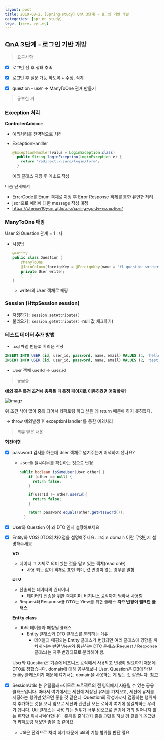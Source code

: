 ```yaml
---
layout: post
title: 2019-08-21 [Spring-study] QnA 3단계 - 로그인 기반 개발
categories: [spring_study]
tags: [java, spring]
---
```




## QnA 3단계 - 로그인 기반 개발

> 요구사항

- [x] 로그인 전 후 상태 충족

- [x] 로그인 후 질문 가능 하도록 + 수정, 삭제

- [x] question - user -> ManyToOne 관계 만들기




> 공부한 거

### Exception 처리

**ControllerAdvicce**

- 예외처리를 전역적으로 처리

- ExceptionHandler 

  ```java
  @ExceptionHandler(value = LoginException.class)
    public String loginException(LoginException e) {
      return "redirect:/users/login/form";
    }
  ```

  예외 클래스 지정 후 메소드 작성



다음 단계에서 

- ErrorCode를 Enum 객체로 지정 후 Error Response 객체를 통한 유연한 처리 
- json으로  에러에 대한 message 작성 예정
- https://cheese10yun.github.io/spring-guide-exception/





### ManyToOne 매핑

User 와 Question 관계 = 1 : 다

- 사용법

  ```java
  @Entity
  public class Question {
      @ManyToOne
      @JoinColumn(foreignKey = @ForeignKey(name = "fk_question_writer"))
      private User writer;
      [...]
  }
  ```
  - writer의 User 객체로 매핑


### Session (HttpSession session)

- 저장하기 : `session.setAttribute()`
- 불러오기 : `session.getAttribute()` (null 값 체크하기)



### 테스트 데이터 추가 방법

- .sql 파일 만들고 쿼리문 작성

```sql
INSERT INTO USER (id, user_id, password, name, email) VALUES (1, 'hello', '1234', '자바지기', 'javajigi@slipp.net');
INSERT INTO USER (id, user_id, password, name, email) VALUES (2, 'test', '1234', '산지기', 'sanjigi@slipp.net');
```

- User 객체 userId -> user_id	



> 궁금증

**예외 혹은 특정 조건에 충족될 때 특정 페이지로 이동하려면 어떻할까?**

![image](/Users/byeongjaejung/Downloads/image.png)

위 조건 식이 많이 중복 되어서 리팩토링 하고 싶은 데 return 때문에 하지 못하였다.  

​	=> throw 예외발생 후 exceptionHandler 를 통한 예외처리









> 리뷰 받은 내용

**혁진이형**

- [x] password 검사를 하는데 User 객체로 넘겨주는게 어색하지 않나요?

  - User을 일치여부를 확인하는 것으로 변경

    ```java
    public boolean isSameUser(User other) {
        if (other == null) {
          return false;
        }
    
        if(userId != other.userId){
          return false;
        }
    
        return password.equals(other.getPassword());
      }
    ```

- [x] User와 Question 이 왜 DTO 인지 설명해보세요

- [x] Entity와 VO와 DTO의 차이점을 설명해주세요.
  그리고 domain 이란 무엇인지 설명해주세요	

  **VO**

  - 데이터 그 자체로 의미 있는 것을 담고 있는 객체(read only)
    - 사용 되는 값이 객체로 표현 되며, 값 변경이 없는 경우를 말함

  **DTO**

  - 전송되는 데이터의 컨테이너
    - 데이터의 전송을 위한 객체이며, 비지니스 로직까지 담아서 사용함
  - Request와 Response용 DTO는 View를 위한 클래스
    **자주 변경이 필요한 클래스**

  **Entity class**

  - db의 테이블과 매칭될 클래스
    - Entity 클래스와 DTO 클래스를 분리하는 이유
      - 테이블과 매핑되는 Entity 클래스가 변경되면 여러 클래스에 영향을 끼치게 되는 반면 View와 통신하는 DTO 클래스(Request / Response 클래스)는 자주 변경되므로 분리해야 함.

  User와 Question은 기존에 비즈니스 로직에서 사용되고 변경이 필요하기 때문에 DTO로 정했습니다. domain에 대해 공부해보니 User, Question은 DB에 담길 Entity 클래스이기 때문에 여기서는 domain을 사용하는 게 맞는 것 같습니다. [참고](https://gmlwjd9405.github.io/2018/12/25/difference-dao-dto-entity.htmlhttps://gmlwjd9405.github.io/2018/12/25/difference-dao-dto-entity.html)

- [x] SessionUtils 는 유틸클래스이므로 프로젝트의 전 영역에서 사용될 수 있는 공용 클래스입니다.
  따라서 여기에서는 세션에 저장된 유저를 가져오고, 세션에 유저를 저장하는 행위만 있으면 좋을 것 같은데,
  Question의 작성자까지 검증하는 행위까지 추가하는 것을 보니 앞으로 세션과 관련된 모든 로직이 여기에 생길까하는 우려가 됩니다.
  Util 클래스는 사용 되는 범위가 너무 넓으므로 변경이 거의 일어나지 않는 로직만 위치시켜야합니다.
  중복을 줄이고자 좋은 고민을 하신 것 같은데 조금만 더 리팩토링 해보면 좋을 것 같아요
  
  - Util은 전역으로 처리 하기 때문에 util의 기능 범위를 판단 필요